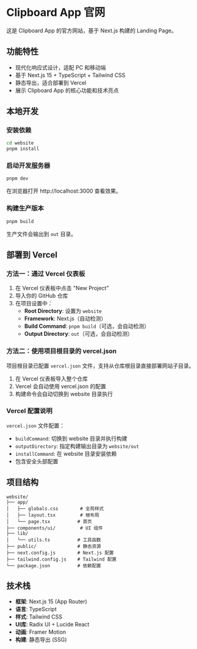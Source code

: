 # Clipboard App 官网

这是 Clipboard App 的官方网站，基于 Next.js 构建的 Landing Page。

## 功能特性

- 现代化响应式设计，适配 PC 和移动端
- 基于 Next.js 15 + TypeScript + Tailwind CSS
- 静态导出，适合部署到 Vercel
- 展示 Clipboard App 的核心功能和技术亮点

## 本地开发

### 安装依赖
```bash
cd website
pnpm install
```

### 启动开发服务器
```bash
pnpm dev
```

在浏览器打开 http://localhost:3000 查看效果。

### 构建生产版本
```bash
pnpm build
```

生产文件会输出到 `out` 目录。

## 部署到 Vercel

### 方法一：通过 Vercel 仪表板

1. 在 Vercel 仪表板中点击 "New Project"
2. 导入你的 GitHub 仓库
3. 在项目设置中：
   - **Root Directory**: 设置为 `website`
   - **Framework**: Next.js（自动检测）
   - **Build Command**: `pnpm build`（可选，会自动检测）
   - **Output Directory**: `out`（可选，会自动检测）

### 方法二：使用项目根目录的 vercel.json

项目根目录已配置 `vercel.json` 文件，支持从仓库根目录直接部署网站子目录。

1. 在 Vercel 仪表板导入整个仓库
2. Vercel 会自动使用 vercel.json 的配置
3. 构建命令会自动切换到 website 目录执行

### Vercel 配置说明

`vercel.json` 文件配置：
- `buildCommand`: 切换到 website 目录并执行构建
- `outputDirectory`: 指定构建输出目录为 `website/out`
- `installCommand`: 在 website 目录安装依赖
- 包含安全头部配置

## 项目结构

```
website/
├── app/
│   ├── globals.css        # 全局样式
│   ├── layout.tsx         # 根布局
│   └── page.tsx          # 首页
├── components/ui/         # UI 组件
├── lib/
│   └── utils.ts          # 工具函数
├── public/               # 静态资源
├── next.config.js        # Next.js 配置
├── tailwind.config.js    # Tailwind 配置
└── package.json          # 依赖配置
```

## 技术栈

- **框架**: Next.js 15 (App Router)
- **语言**: TypeScript
- **样式**: Tailwind CSS
- **UI库**: Radix UI + Lucide React
- **动画**: Framer Motion
- **构建**: 静态导出 (SSG)